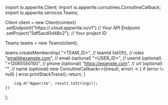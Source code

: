 import io.appwrite.Client;
import io.appwrite.coroutines.CoroutineCallback;
import io.appwrite.services.Teams;

Client client = new Client(context)
    .setEndpoint("https://<REGION>.cloud.appwrite.io/v1") // Your API Endpoint
    .setProject("5df5acd0d48c2"); // Your project ID

Teams teams = new Teams(client);

teams.createMembership(
    "<TEAM_ID>", // teamId 
    listOf(), // roles 
    "email@example.com", // email (optional)
    "<USER_ID>", // userId (optional)
    "+12065550100", // phone (optional)
    "https://example.com", // url (optional)
    "<NAME>", // name (optional)
    new CoroutineCallback<>((result, error) -> {
        if (error != null) {
            error.printStackTrace();
            return;
        }

        Log.d("Appwrite", result.toString());
    })
);

